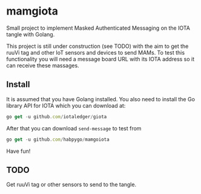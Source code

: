 # mamgiota

Small project to implement Masked Authenticated Messaging on the IOTA tangle with Golang.

This project is still under construction (see TODO) with the aim to get the ruuVi tag and other IoT sensors and devices to send MAMs.
To test this functionality you will need a message board URL with its IOTA address so it can receive these massages.

## Install

It is assumed that you have Golang installed. You also need to install the Go library API for IOTA which you can download at:

```javascript
go get -u github.com/iotaledger/giota
```

After that you can download `send-message` to test from

```javascript
go get -u github.com/habpygo/mamgoiota
```

Have fun!

## TODO

Get ruuVi tag or other sensors to send to the tangle.
